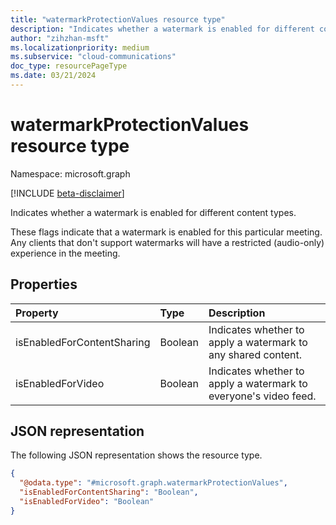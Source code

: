 ```yaml
---
title: "watermarkProtectionValues resource type"
description: "Indicates whether a watermark is enabled for different content types in a meeting."
author: "zihzhan-msft"
ms.localizationpriority: medium
ms.subservice: "cloud-communications"
doc_type: resourcePageType
ms.date: 03/21/2024
---
```


# watermarkProtectionValues resource type

Namespace: microsoft.graph

[!INCLUDE [beta-disclaimer](../../includes/beta-disclaimer.md)]

Indicates whether a watermark is enabled for different content types.

These flags indicate that a watermark is enabled for this particular meeting. Any clients that don't support watermarks will have a restricted (audio-only) experience in the meeting.

## Properties

| Property                   | Type    | Description                                                    |
|:---------------------------|:--------|:---------------------------------------------------------------|
| isEnabledForContentSharing | Boolean | Indicates whether to apply a watermark to any shared content.  |
| isEnabledForVideo          | Boolean | Indicates whether to apply a watermark to everyone's video feed. |

## JSON representation

The following JSON representation shows the resource type.

<!-- {
  "blockType": "resource",
  "@odata.type": "microsoft.graph.watermarkProtectionValues"
}-->
```json
{
  "@odata.type": "#microsoft.graph.watermarkProtectionValues",
  "isEnabledForContentSharing": "Boolean",
  "isEnabledForVideo": "Boolean"
}
```

<!-- uuid: 8fcb5dbc-d5aa-4681-8e31-b001d5168d79
2015-10-25 14:57:30 UTC -->
<!--
{
  "type": "#page.annotation",
  "description": "watermarkProtectionValues resource",
  "keywords": "",
  "section": "documentation",
  "tocPath": "",
  "suppressions": []
}
-->
